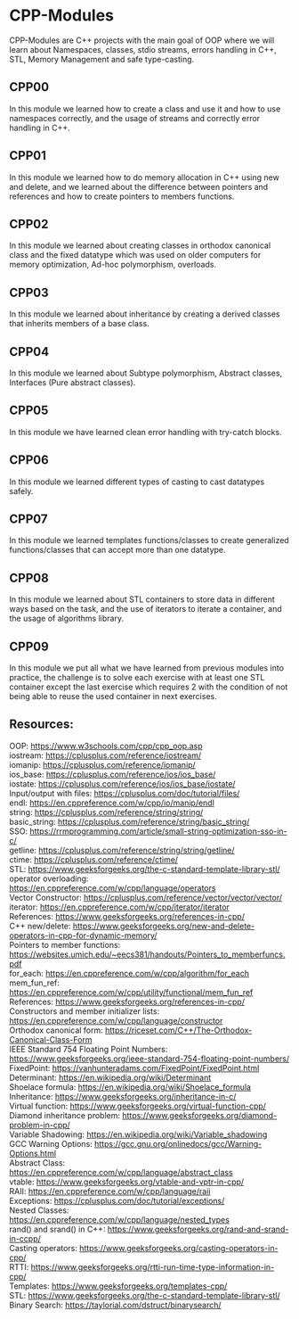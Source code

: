 # CPP-Modules
CPP-Modules are C++ projects with the main goal of OOP where we will learn about Namespaces, classes, stdio streams, errors handling in C++, STL, Memory Management and safe type-casting. 
## CPP00  
In this module we learned how to create a class and use it and how to use namespaces correctly, and the usage of streams and correctly error handling in C++.   
## CPP01
In this module we learned how to do memory allocation in C++ using new and delete, and we learned about the difference between pointers and references and how to create pointers to members functions.   
## CPP02
In this module we learned about creating classes in orthodox canonical class and the fixed datatype which was used on older computers for memory optimization, Ad-hoc polymorphism, overloads.  
## CPP03
In this module we learned about inheritance by creating a derived classes that inherits members of a base class.  
## CPP04
In this module we learned about Subtype polymorphism, Abstract classes, Interfaces (Pure abstract classes).  
## CPP05
In this module we have learned clean error handling with try-catch blocks.  
## CPP06
In this module we learned different types of casting to cast datatypes safely.  
## CPP07
In this module we learned templates functions/classes to create generalized functions/classes that can accept more than one datatype.  
## CPP08
In this module we learned about STL containers to store data in different ways based on the task, and the use of iterators to iterate a container, and the usage of algorithms library.  
## CPP09
In this module we put all what we have learned from previous modules into practice, the challenge is to solve each exercise with at least one STL container except the last exercise which requires 2 with the condition of not being able to reuse the used container in next exercises.  
## Resources:
OOP: https://www.w3schools.com/cpp/cpp_oop.asp  
iostream: https://cplusplus.com/reference/iostream/  
iomanip: https://cplusplus.com/reference/iomanip/  
ios_base: https://cplusplus.com/reference/ios/ios_base/  
iostate: https://cplusplus.com/reference/ios/ios_base/iostate/  
Input/output with files: https://cplusplus.com/doc/tutorial/files/  
endl: https://en.cppreference.com/w/cpp/io/manip/endl  
string: https://cplusplus.com/reference/string/string/  
basic_string: https://cplusplus.com/reference/string/basic_string/  
SSO: https://rrmprogramming.com/article/small-string-optimization-sso-in-c/  
getline: https://cplusplus.com/reference/string/string/getline/  
ctime: https://cplusplus.com/reference/ctime/  
STL: https://www.geeksforgeeks.org/the-c-standard-template-library-stl/  
operator overloading: https://en.cppreference.com/w/cpp/language/operators  
Vector Constructor: https://cplusplus.com/reference/vector/vector/vector/  
iterator: https://en.cppreference.com/w/cpp/iterator/iterator  
References: https://www.geeksforgeeks.org/references-in-cpp/  
C++ new/delete: https://www.geeksforgeeks.org/new-and-delete-operators-in-cpp-for-dynamic-memory/  
Pointers to member functions: https://websites.umich.edu/~eecs381/handouts/Pointers_to_memberfuncs.pdf  
for_each: https://en.cppreference.com/w/cpp/algorithm/for_each  
mem_fun_ref: https://en.cppreference.com/w/cpp/utility/functional/mem_fun_ref  
References: https://www.geeksforgeeks.org/references-in-cpp/  
Constructors and member initializer lists: https://en.cppreference.com/w/cpp/language/constructor  
Orthodox canonical form: https://riceset.com/C++/The-Orthodox-Canonical-Class-Form  
IEEE Standard 754 Floating Point Numbers: https://www.geeksforgeeks.org/ieee-standard-754-floating-point-numbers/  
FixedPoint: https://vanhunteradams.com/FixedPoint/FixedPoint.html  
Determinant: https://en.wikipedia.org/wiki/Determinant  
Shoelace formula: https://en.wikipedia.org/wiki/Shoelace_formula  
Inheritance: https://www.geeksforgeeks.org/inheritance-in-c/  
Virtual function: https://www.geeksforgeeks.org/virtual-function-cpp/  
Diamond inheritance problem: https://www.geeksforgeeks.org/diamond-problem-in-cpp/  
Variable Shadowing: https://en.wikipedia.org/wiki/Variable_shadowing  
GCC Warning Options: https://gcc.gnu.org/onlinedocs/gcc/Warning-Options.html  
Abstract Class: https://en.cppreference.com/w/cpp/language/abstract_class  
vtable: https://www.geeksforgeeks.org/vtable-and-vptr-in-cpp/  
RAII: https://en.cppreference.com/w/cpp/language/raii  
Exceptions: https://cplusplus.com/doc/tutorial/exceptions/  
Nested Classes: https://en.cppreference.com/w/cpp/language/nested_types  
rand() and srand() in C++: https://www.geeksforgeeks.org/rand-and-srand-in-ccpp/  
Casting operators: https://www.geeksforgeeks.org/casting-operators-in-cpp/  
RTTI: https://www.geeksforgeeks.org/rtti-run-time-type-information-in-cpp/  
Templates: https://www.geeksforgeeks.org/templates-cpp/  
STL: https://www.geeksforgeeks.org/the-c-standard-template-library-stl/  
Binary Search: https://taylorial.com/dstruct/binarysearch/

